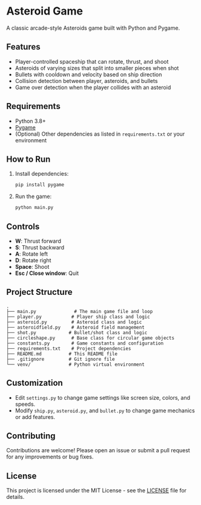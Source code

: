 # Asteroid Game

A classic arcade-style Asteroids game built with Python and Pygame.

## Features

- Player-controlled spaceship that can rotate, thrust, and shoot
- Asteroids of varying sizes that split into smaller pieces when shot
- Bullets with cooldown and velocity based on ship direction
- Collision detection between player, asteroids, and bullets
- Game over detection when the player collides with an asteroid

## Requirements

- Python 3.8+
- [Pygame](https://www.pygame.org/)  
- (Optional) Other dependencies as listed in `requirements.txt` or your environment

## How to Run

1. Install dependencies:
    ```bash
    pip install pygame
    ```

2. Run the game:
    ```bash
    python main.py
    ```

## Controls

- **W**: Thrust forward
- **S**: Thrust backward
- **A**: Rotate left
- **D**: Rotate right
- **Space**: Shoot
- **Esc / Close window**: Quit

## Project Structure
```
.
├── main.py              # The main game file and loop
├── player.py           # Player ship class and logic
├── asteroid.py         # Asteroid class and logic
├── asteroidfield.py    # Asteroid field management
├── shot.py            # Bullet/shot class and logic
├── circleshape.py      # Base class for circular game objects
├── constants.py        # Game constants and configuration
├── requirements.txt    # Project dependencies
├── README.md          # This README file
├── .gitignore         # Git ignore file
└── venv/              # Python virtual environment
```

## Customization

- Edit `settings.py` to change game settings like screen size, colors, and speeds.
- Modify `ship.py`, `asteroid.py`, and `bullet.py` to change game mechanics or add features.

## Contributing

Contributions are welcome! Please open an issue or submit a pull request for any improvements or bug fixes.

## License

This project is licensed under the MIT License - see the [LICENSE](LICENSE) file for details.